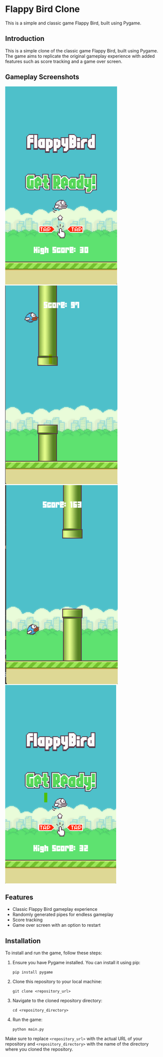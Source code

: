 # Flappy Bird Clone

This is a simple and classic game Flappy Bird, built using Pygame.

## Introduction

This is a simple clone of the classic game Flappy Bird, built using Pygame. The game aims to replicate the original gameplay experience with added features such as score tracking and a game over screen.

## Gameplay Screenshots

![Screenshot 1](img/scr1.png) ![Screenshot 2](img/scr2.png) ![Screenshot 3](img/scr3.png) ![Screenshot 4](img/scr4.png)

## Features

- Classic Flappy Bird gameplay experience
- Randomly generated pipes for endless gameplay
- Score tracking
- Game over screen with an option to restart

## Installation

To install and run the game, follow these steps:

1. Ensure you have Pygame installed. You can install it using pip:

    ```
    pip install pygame
    ```

2. Clone this repository to your local machine:

    ```
    git clone <repository_url>
    ```

3. Navigate to the cloned repository directory:

    ```
    cd <repository_directory>
    ```

4. Run the game:

    ```
    python main.py
    ```

Make sure to replace `<repository_url>` with the actual URL of your repository and `<repository_directory>` with the name of the directory where you cloned the repository.

